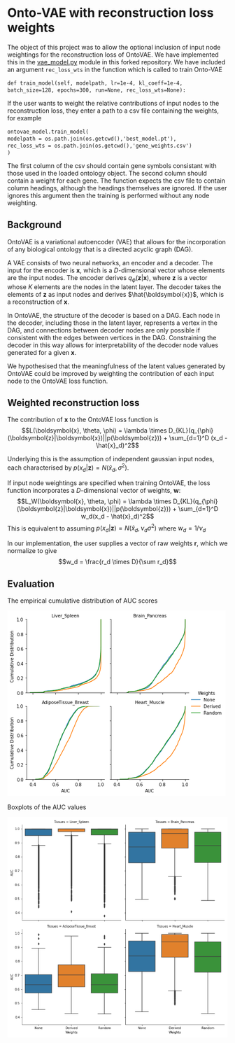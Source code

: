 # Onto-VAE with reconstruction loss weights

The object of this project was to allow the optional inclusion of input node weightings for the reconstruction loss of OntoVAE. We have implemented this in the [vae_model.py](https://github.com/david-hirst/onto-vae/blob/main/onto_vae/vae_model.py) module in this forked repository. We have included an argument `rec_loss_wts` in the function which is called to train Onto-VAE 
```
def train_model(self, modelpath, lr=1e-4, kl_coeff=1e-4, batch_size=128, epochs=300, run=None, rec_loss_wts=None):
```
If the user wants to weight the relative contributions of input nodes to the reconstruction loss, they enter a path to a csv file containing the weights, for example
```
ontovae_model.train_model(
modelpath = os.path.join(os.getcwd(),'best_model.pt'),
rec_loss_wts = os.path.join(os.getcwd(),'gene_weights.csv')
)
```
The first column of the csv should contain gene symbols consistant with those used in the loaded ontology object. The second column should contain a weight for each gene. The function expects the csv file to contain column headings, although the headings themselves are ignored. If the user ignores this argument then the training is performed without any node weighting.

## Background

OntoVAE is a variational autoencoder (VAE) that allows for the incorporation of any biological ontology that is a directed acyclic graph (DAG). 

A VAE consists of two neural networks, an encoder and a decoder. The input for the encoder is $\boldsymbol{x}$, which is a $D$-dimensional vector whose elements are the input nodes. The encoder derives $q_{\phi}(\boldsymbol{z}|\boldsymbol{x})$, where $\boldsymbol{z}$ is a vector whose $K$ elements are the nodes in the latent layer. The decoder takes the elements of $\boldsymbol{z}$ as input nodes and derives $\hat{\boldsymbol{x}}$, which is a reconstruction of $\boldsymbol{x}$. 

In OntoVAE, the structure of the decoder is based on a DAG. Each node in the decoder, including those in the latent layer, represents a vertex in the DAG, and connections between decoder nodes are only possible if consistent with the edges between vertices in the DAG. Constraining the decoder in this way allows for interpretability of the decoder node values generated for a given $\boldsymbol{x}$.

We hypothesised that the meaningfulness of the latent values generated by OntoVAE could be improved by weighting the contribution of each input node to the OntoVAE loss function. 

## Weighted reconstruction loss

The contribution of $\boldsymbol{x}$ to the OntoVAE loss function is 
$$L(\boldsymbol{x}, \theta, \phi) = \lambda \times D_{KL}(q_{\phi}(\boldsymbol{z}|\boldsymbol{x})||p(\boldsymbol{z})) + \sum_{d=1}^D (x_d - \hat{x}_d)^2$$

Underlying this is the assumption of independent gaussian input nodes, each characterised by $p(x_d|\boldsymbol{z}) = N(\hat{x}_d,\sigma^2)$.

If input node weightings are specified when training OntoVAE, the loss function incorporates a $D$-dimensional vector of weights, $\boldsymbol{w}$: 
$$L_W(\boldsymbol{x}, \theta, \phi) = \lambda \times D_{KL}(q_{\phi}(\boldsymbol{z}|\boldsymbol{x})||p(\boldsymbol{z})) + \sum_{d=1}^D w_d(x_d - \hat{x}_d)^2$$
This is equivalent to assuming $p(x_d|\boldsymbol{z}) = N(\hat{x}_d,\nu_d\sigma^2)$ where $w_d = 1/\nu_d$

In our implementation, the user supplies a vector of raw weights $\boldsymbol{r}$, which we normalize to give 
$$w_d =  \frac{r_d \times D}{\sum r_d}$$

## Evaluation

The empirical cumulative distribution of AUC scores

<img src="images/AUC-EDCF-plots.png">

Boxplots of the AUC values

<img src="images/AUC_boxplots.png">
